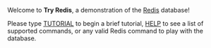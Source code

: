 Welcome to **Try Redis**, a demonstration of the
[Redis](http://redis.io) database!

Please type [TUTORIAL](#run) to begin a brief tutorial, [HELP](#run) to see a list of supported
commands, or any valid Redis command to play with the database.
